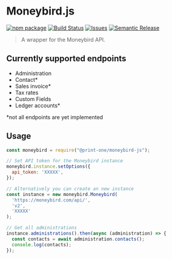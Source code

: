 # Moneybird.js

[![npm package][npm-img]][npm-url]
[![Build Status][build-img]][build-url]
[![Issues][issues-img]][issues-url]
[![Semantic Release][semantic-release-img]][semantic-release-url]

> A wrapper for the Moneybird API.

## Currently supported endpoints

- Administration
- Contact*
- Sales invoice*
- Tax rates
- Custom Fields
- Ledger accounts*

*not all endpoints are yet implemented

## Usage

```js
const moneybird = require("@print-one/moneybird-js");

// Set API token for the Moneybird instance
moneybird.instance.setOptions({
  api_token: 'XXXXX',
});

// Alternatively you can create an new instance
const instance = new moneybird.Moneybird(
  'https://moneybird.com/api/',
  'v2',
  'XXXXX'
);

// Get all administrations
instance.administrations().then(async (administration) => {
  const contacts = await administration.contacts();
  console.log(contacts);
});
```

[build-img]:https://github.com/Print-one/moneybird-js/actions/workflows/release.yml/badge.svg

[build-url]:https://github.com/Print-one/moneybird-js/actions/workflows/release.yml

[npm-img]:https://img.shields.io/npm/v/@print-one/moneybird-js

[npm-url]:https://www.npmjs.com/package/@print-one/moneybird-js

[issues-img]:https://img.shields.io/github/issues/Print-one/moneybird-js

[issues-url]:https://github.com/ryansonshine/Print-one/moneybird-js/issues

[semantic-release-img]:https://img.shields.io/badge/%20%20%F0%9F%93%A6%F0%9F%9A%80-semantic--release-e10079.svg

[semantic-release-url]:https://github.com/semantic-release/semantic-release
